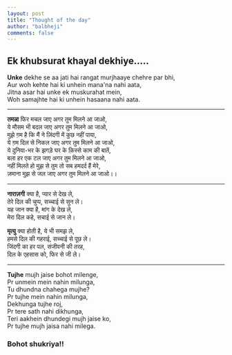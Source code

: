 ```yaml
---
layout: post
title: "Thought of the day"
author: "balbheji"
comments: false
---
```


## Ek khubsurat khayal dekhiye.....

**Unke** dekhe se aa jati hai rangat murjhaaye chehre par bhi,<br>
Aur woh kehte hai ki unhein mana'na nahi aata,<br>
Jitna asar hai unke ek muskurahat mein,<br>
Woh samajhte hai ki unhein hasaana nahi aata.

---

**तमन्ना** फिर मचल जाए अगर तुम मिलने आ जाओ,<br>
ये मौसम भी बदल जाए अगर तुम मिलने आ जाओ,<br>
मुझे ग़म है कि मैं ने ज़िंदगी में कुछ नहीं पाया,<br>
ये ग़म दिल से निकल जाए अगर तुम मिलने आ जाओ,<br>
ये दुनिया-भर के झगड़े घर के क़िस्से काम की बातें,<br>
बला हर एक टल जाए अगर तुम मिलने आ जाओ,<br>
नहीं मिलते हो मुझ से तुम तो सब हमदर्द हैं मेरे,<br>
ज़माना मुझ से जल जाए अगर तुम मिलने आ जाओ।।

---

**नाराज़गी** क्या है, प्यार से देख ले,<br>
तेरे दिल की चुप्प, सच्चाई से सुन ले।<br>
यह जान क्या है, मांग के देख ले,<br>
मेरा दिल कहे, सचाई से जान ले।

**मृत्यु** क्या होती है, ये भी समझ ले,<br>
हमसे दिल की गहराई, सच्चाई से पूछ ले।<br>
जिंदगी का हर पल, संजीवनी की तरह,<br>
दिल के एहसास को, फिर से जी ले।

---

**Tujhe** mujh jaise bohot milenge,<br>
Pr unmein mein nahin milunga,<br>
Tu dhundna chahega mujhe?<br>
Pr tujhe mein nahin milunga,<br>
Dekhunga tujhe roj,<br>
Pr tere sath nahi dikhunga,<br>
Teri aakhein dhundegi mujh jaise ko,<br>
Pr tujhe mujh jaisa nahi milega.

### Bohot shukriya!!